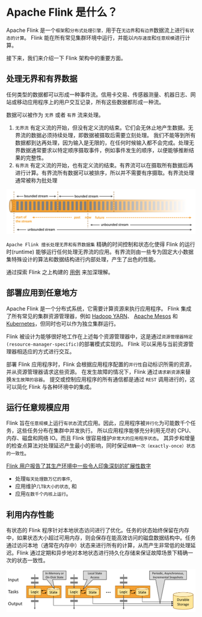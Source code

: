# Apache Flink 是什么？

Apache Flink 是一个`框架`和`分布式处理引擎，`用于在`无边界`和`有边界`数据流上进行`有状态的计算`。
Flink 能在所有常见集群环境中运行，并能以`内存速度`和`任意规模`进行计算。

接下来，我们来介绍一下 Flink 架构中的重要方面。

## 处理无界和有界数据

任何类型的数据都可以形成一种事件流。信用卡交易、传感器测量、机器日志、网站或移动应用程序上的用户交互记录，所有这些数据都形成一种流。

数据可以被作为 `无界` 或者 `有界` 流来处理。

1. `无界流` 有定义流的开始，但没有定义流的结束。它们会无休止地产生数据。无界流的数据必须持续处理，即数据被摄取后需要立刻处理。
   我们不能等到所有数据都到达再处理，因为输入是无限的，在任何时候输入都不会完成。处理无界数据通常要求以特定顺序摄取事件，例如事件发生的顺序，以便能够推断结果的完整性。
2. `有界流` 有定义流的开始，也有定义流的结束。有界流可以在摄取所有数据后再进行计算。有界流所有数据可以被排序，所以并不需要有序摄取。有界流处理通常被称为批处理

![](images/bounded-unbounded.png)

`Apache Flink 擅长处理无界和有界数据集` 精确的时间控制和状态化使得 Flink 的运行时(runtime)
能够运行任何处理无界流的应用。有界流则由一些专为固定大小数据集特殊设计的算法和数据结构进行内部处理，产生了出色的性能。

通过探索 Flink 之上构建的 [用例]() 来加深理解。

## 部署应用到任意地方

Apache Flink 是一个分布式系统，它需要计算资源来执行应用程序。 Flink
集成了所有常见的集群资源管理器，例如 [Hadoop YARN](https://hadoop.apache.org/docs/stable/hadoop-yarn/hadoop-yarn-site/YARN.html)、
[Apache Mesos](https://mesos.apache.org/) 和 [Kubernetes](https://kubernetes.io/)，但同时也可以作为独立集群运行。

Flink 被设计为能够很好地工作在上述每个资源管理器中，这是通过`资源管理器特定(resource-manager-specific)`的部署模式实现的。
Flink 可以采用与当前资源管理器相适应的方式进行交互。

部署 Flink 应用程序时，Flink 会根据应用程序配置的`并行性`自动标识所需的资源，并从资源管理器请求这些资源。
在发生故障的情况下，Flink 通过`请求新资源`来替换`发生故障的容器`。
提交或控制应用程序的所有通信都是通过 `REST` 调用进行的，这可以简化 Flink 与各种环境中的集成。

## 运行任意规模应用

Flink 旨在`任意规模`上运行`有状态`流式应用。因此，应用程序被`并行化`为可能数千个任务，这些任务分布在集群中并发执行。
所以应用程序能够充分利用无尽的 CPU、内存、磁盘和网络 IO。而且 Flink 很容易维护`非常大的应用程序状态`。
其异步和增量的检查点算法对处理延迟产生最小的影响，同时保证`精确一次（exactly-once）状态的一致性`。

[Flink 用户报告了其生产环境中一些令人印象深刻的扩展性数字](https://flink.apache.org/zh/powered-by/)

* 处理`每天处理数万亿的事件`,
* 应用维护`几TB大小的状态`, 和
* 应用`在数千个内核上运行`。

## 利用内存性能

有状态的 Flink
程序针对本地状态访问进行了优化。任务的状态始终保留在内存中，如果状态大小超过可用内存，则会保存在能高效访问的磁盘数据结构中。任务通过访问本地（通常在内存中）状态来进行所有的计算，从而产生非常低的处理延迟。Flink
通过定期和异步地对本地状态进行持久化存储来保证故障场景下精确一次的状态一致性。

![](images/local-state.png)

